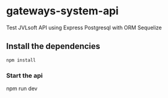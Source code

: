 # gateways-system-api

Test JVLsoft API using Express Postgresql with ORM Sequelize

## Install the dependencies

```bash
npm install
```

### Start the api

npm run dev
